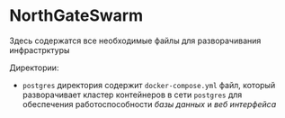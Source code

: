 # NorthGateSwarm

Здесь содержатся все необходимые файлы для разворачивания инфрастрктуры

Директории:
- `postgres` директория содержит `docker-compose.yml` файл, который разворачивает кластер контейнеров в сети `postgres` для обеспечения работоспособности *базы данных* и *веб интерфейса*
